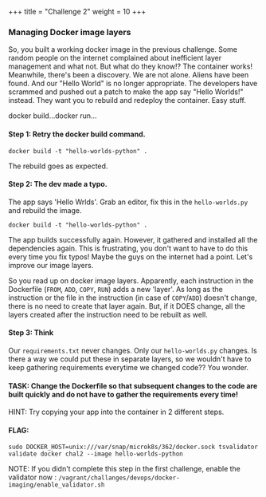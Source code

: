 +++
title = "Challenge 2"
weight = 10
+++

### Managing Docker image layers

So, you built a working docker image in the previous challenge. Some random people on the internet complained about inefficient layer management and what not. But what do they know!? The container works! 
Meanwhile, there's been a discovery. We are not alone. Aliens have been found. And our "Hello World" is no longer appropriate. The developers have scrammed and pushed out a patch to make the app say "Hello Worlds!" instead.
They want you to rebuild and redeploy the container.
Easy stuff.

docker build...docker run...

#### Step 1: Retry the docker build command.

`docker build -t "hello-worlds-python" .`

The rebuild goes as expected.

#### Step 2: The dev made a typo.

The app says 'Hello Wrlds'. Grab an editor, fix this in the `hello-worlds.py` and rebuild the image.

`docker build -t "hello-worlds-python" .`

The app builds successfully again. However, it gathered and installed all the dependencies again. This is frustrating, you don't want to have to do this every time you fix typos! Maybe the guys on the internet had a point. Let's improve our image layers.

So you read up on docker image layers. Apparently, each instruction in the Dockerfile (`FROM`, `ADD`, `COPY`, `RUN`) adds a new 'layer'. As long as the instruction or the file in the instruction (in case of `COPY`/`ADD`) doesn't change, there is no need to create that layer again. But, if it DOES change, all the layers created after the instruction need to be rebuilt as well.

#### Step 3: Think

Our `requirements.txt` never changes. Only our `hello-worlds.py` changes. Is there a way we could put these in separate layers, so we wouldn't have to keep gathering requirements everytime we changed code?? You wonder.

#### TASK: Change the Dockerfile so that subsequent changes to the code are built quickly and do not have to gather the requirements every time!

HINT: Try copying your app into the container in 2 different steps.

#### FLAG:

`sudo DOCKER_HOST=unix:///var/snap/microk8s/362/docker.sock tsvalidator validate docker chal2 --image hello-worlds-python`

NOTE: If you didn't complete this step in the first challenge, enable the validator now : `/vagrant/challanges/devops/docker-imaging/enable_validator.sh`

